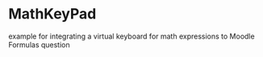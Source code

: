 # MathKeyPad
example for integrating a virtual keyboard for math expressions to Moodle Formulas question
